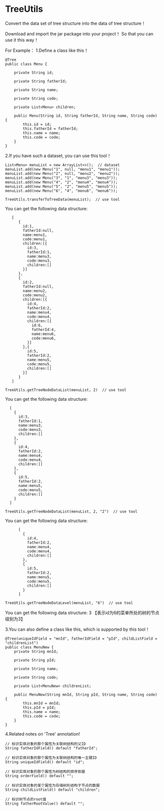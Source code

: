 # TreeUtils
Convert the data set of tree structure into the data of tree structure！

Download and import the jar package into your project！
So that you can use it this way！

For Example：
1.Define a class like this！
```
@Tree
public class Menu {

    private String id;

    private String fatherId;

    private String name;

    private String code;

    private List<Menu> children;

    public Menu(String id, String fatherId, String name, String code) {
        this.id = id;
        this.fatherId = fatherId;
        this.name = name;
        this.code = code;
    }
}
```
2.If you have such a dataset, you can use this tool！
```
List<Menu> menuList = new ArrayList<>();  // dataset
menuList.add(new Menu("1", null, "menu1", "menu1"));
menuList.add(new Menu("2", null, "menu2", "menu2"));
menuList.add(new Menu("3", "1", "menu3", "menu3"));
menuList.add(new Menu("4", "2", "menu4", "menu4"));
menuList.add(new Menu("5", "2", "menu5", "menu5"));
menuList.add(new Menu("6", "4", "menu6", "menu6"));

TreeUtils.transferToTreeData(menuList);  // use tool
```
You can get the following data structure:
```
   [
      {
        id:1,
        fatherId:null,
        name:menu1,
        code:menu1,
        children:[{
          id:3,
          fatherId:1,
          name:menu3,
          code:menu3,
          children:[]
        }]
      },
      {
        id:2,
        fatherId:null,
        name:menu2,
        code:menu2,
        children:[{
          id:4,
          fatherId:2,
          name:menu4,
          code:menu4,
          children:[{
            id:6,
            fatherId:4,
            name:menu6,
            code:menu6,
          }]
        },{
          id:5,
          fatherId:2,
          name:menu5,
          code:menu5,
          children:[]
        }]
      }
   ] 
```
```
TreeUtils.getTreeNodeDataList(menuList, 2)  // use tool
```
You can get the following data structure:
```
  [
    {
      id:3,
      fatherId:1,
      name:menu3,
      code:menu3,
      children:[]
    },
    {
      id:4,
      fatherId:2,
      name:menu4,
      code:menu4,
      children:[]
    },
    {
      id:5,
      fatherId:2,
      name:menu5,
      code:menu5,
      children:[]
    }
  ]
```
```
TreeUtils.getTreeNodeDataList(menuList, 2, "2")  // use tool
```
You can get the following data structure:
```
      [
        {
          id:4,
          fatherId:2,
          name:menu4,
          code:menu4,
          children:[]
        },
        {
          id:5,
          fatherId:2,
          name:menu5,
          code:menu5,
          children:[]
        }
      ]
```
```   
TreeUtils.getTreeNodeDataLevel(menuList, "6")  // use tool
```
You can get the following data structure: 3 【表示id为6的菜单所处的树的节点级别为3】


3.You can also define a class like this, which is supported by this tool！
```
@Tree(uniqueIdField = "mnId", fatherIdField = "pId", childListField = "childrenList")
public class MenuNew {
    private String mnId;

    private String pId;

    private String name;

    private String code;

    private List<MenuNew> childrenList;

    public MenuNew(String mnId, String pId, String name, String code) {
        this.mnId = mnId;
        this.pId = pId;
        this.name = name;
        this.code = code;
    }
}
```
4.Related notes on 'Tree' annotation!
```
// 标识实体对象的那个属性为关联树结构的父ID
String fatherIdField() default "fatherId";

// 标识实体对象的那个属性为关联树结构的唯一主键ID
String uniqueIdField() default "id";

// 标识实体对象的那个属性为树结构的排序依据
String orderField() default "";

// 标识实体对象的某个属性为存储树形结构子节点的数据
String childListField() default "children";

// 标识树节点的root值
String fatherRootValue() default "";
```
